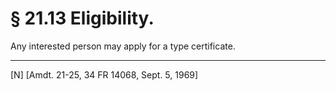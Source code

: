 # § 21.13   Eligibility.

Any interested person may apply for a type certificate. 



---

[N] [Amdt. 21-25, 34 FR 14068, Sept. 5, 1969] 





